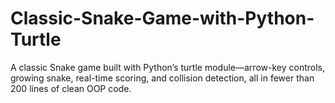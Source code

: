 # Classic-Snake-Game-with-Python-Turtle
A classic Snake game built with Python’s turtle module—arrow-key controls, growing snake, real-time scoring, and collision detection, all in fewer than 200 lines of clean OOP code.
